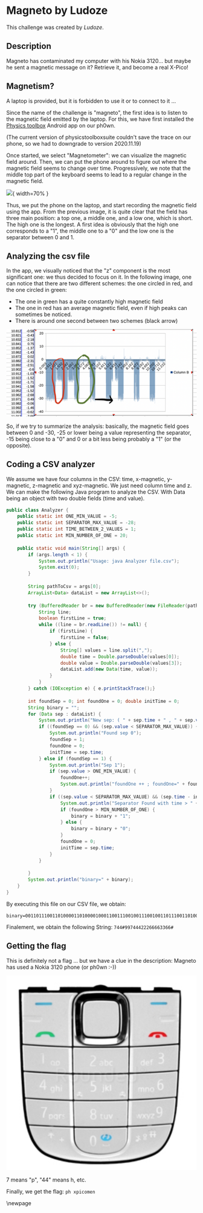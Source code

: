 # Magneto by Ludoze

This challenge was created by *Ludoze*.

## Description

Magneto has contaminated my computer with his Nokia 3120... but maybe he sent a magnetic message on it? Retrieve it, and become a real X-Pico!

 
## Magnetism?
A laptop is provided, but it is forbidden to use it or to connect to it ...

Since the name of the challenge is "magneto", the first idea is to listen to the magnetic field emitted by the laptop. For this, we have first installed the [Physics toolbox](https://play.google.com/store/apps/details?id=com.chrystianvieyra.physicstoolboxsuite) Android app on our ph0wn.

(The current version of physicstoolboxsuite couldn't save the trace on our phone, so we had to downgrade to version 2020.11.19)

Once started, we select "Magnetometer": we can visualize the magnetic field around. Then, we can put the phone around to figure out where the magnetic field seems to change over time. Progressively, we note that the middle top part of the keyboard seems to lead to a regular change in the magnetic field. 

![](./images/magneto_tel.jpg){ width=70% }

Thus, we put the phone on the laptop, and start recording the magnetic field using the app. From the previous image, it is quite clear that the field has three main position: a top one, a middle one, and a low one, which is short. The high one is the longest. A first idea is obviously that the high one corresponds to a "1", the middle one to a "0" and the low one is the separator between 0 and 1.




## Analyzing the csv file

In the app, we visually noticed that the "z" component is the most significant one: we thus decided to focus on it. In the following image, one can notice that there are two different schemes: the one circled in  red, and the one circled in green:

- The one in green has a quite constantly high magnetic field
- The one in red has an average magnetic field, even if high peaks can sometimes be noticed.
- There is around one second between two schemes (black arrow)

![](./images/magneto_graphcsv.png)

So, if we try to summarize the analysis: basically, the magnetic field goes between 0 and -30, -25 or lower being a value representing the separator, -15 being close to a "0" and 0 or a bit less being probably a "1" (or the opposite).

## Coding a CSV analyzer

We assume we have four columns in the CSV: time, x-magnetic, y-magnetic, z-magnetic and xyz-magnetic. We just need column time and z. We can make the following Java program to analyze the CSV. With Data being an object with two double fields (time and value).

```java
public class Analyzer {
    public static int ONE_MIN_VALUE = -5;
    public static int SEPARATOR_MAX_VALUE = -28;
    public static int TIME_BETWEEN_2_VALUES = 1;
    public static int MIN_NUMBER_OF_ONE = 20;

    public static void main(String[] args) {
        if (args.length < 1) {
            System.out.println("Usage: java Analyzer file.csv");
            System.exit(0);
        }

        String pathToCsv = args[0];
        ArrayList<Data> dataList = new ArrayList<>();

        try (BufferedReader br = new BufferedReader(new FileReader(pathToCsv))) {
            String line;
            boolean firstLine = true;
            while ((line = br.readLine()) != null) {
                if (firstLine) {
                    firstLine = false;
                } else {
                    String[] values = line.split(",");
                    double time = Double.parseDouble(values[0]);
                    double value = Double.parseDouble(values[3]);
                    dataList.add(new Data(time, value));
                }
            }
        } catch (IOException e) { e.printStackTrace();}

        int foundSep = 0; int foundOne = 0; double initTime = 0;
        String binary = "";
        for (Data sep : dataList) {
            System.out.println("New sep: ( " + sep.time + " , " + sep.value + " )");
            if ((foundSep == 0) && (sep.value < SEPARATOR_MAX_VALUE)) {
                System.out.println("Found sep 0");
                foundSep = 1;
                foundOne = 0;
                initTime = sep.time;
            } else if (foundSep == 1) {
                System.out.println("Sep 1");
                if (sep.value > ONE_MIN_VALUE) {
                    foundOne++;
                    System.out.println("foundOne ++ ; foundOne=" + foundOne);
                }
                if ((sep.value < SEPARATOR_MAX_VALUE) && (sep.time - initTime > TIME_BETWEEN_2_VALUES)) {
                    System.out.println("Separator Found with time > " + TIME_BETWEEN_2_VALUES);
                    if (foundOne > MIN_NUMBER_OF_ONE) {
                        binary = binary + "1";
                    } else {
                        binary = binary + "0";
                    }
                    foundOne = 0;
                    initTime = sep.time;
                }
            }

        }
        System.out.println("binary=" + binary);
    }
}
```

By executing this file on our CSV file, we obtain:
```
binary=00110111001101000011010000100011001110010011100100110111001101000011010000110100001100100011001000110010001101100011011000110110001101100011001100110011001101100011011000100011
```

Finalement, we obtain the following String:
`744#99744422266663366#`


## Getting the flag

This is definitely not a flag ... but we have a clue in the description: Magneto has used a Nokia 3120 phone (or ph0wn :-))

![](./images/magneto_3120_keypad.png)

7 means "p", "44" means h, etc.

Finally, we get the flag: `ph xpicomen`


\newpage
